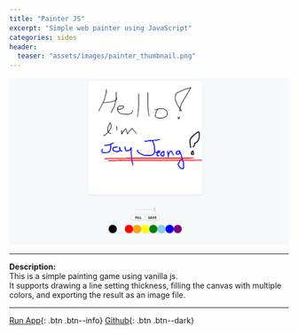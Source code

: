 ```yaml
---
title: "Painter JS"
excerpt: "Simple web painter using JavaScript"
categories: sides
header:
  teaser: "assets/images/painter_thumbnail.png"
---
```


![Forfun_thumnail](/assets/images/painter_page.png)

---
**Description:**  
This is a simple painting game using vanilla js.  
It supports drawing a line setting thickness, filling the canvas with multiple colors,
and exporting the result as an image file.

---
[Run App](https://jaykop.github.io/nomadcoders/vanilla_js/game/index.html){: .btn .btn--info}
[Github](https://github.com/jaykop/nomadcoders/tree/master/vanilla_js/game){: .btn .btn--dark}